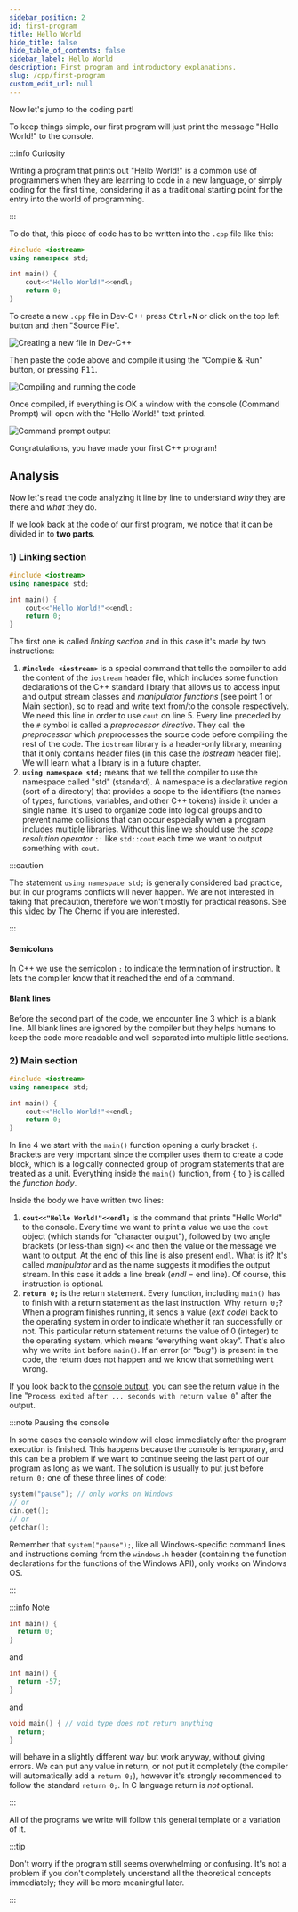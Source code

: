 ```yaml
---
sidebar_position: 2
id: first-program
title: Hello World
hide_title: false
hide_table_of_contents: false
sidebar_label: Hello World
description: First program and introductory explanations.
slug: /cpp/first-program
custom_edit_url: null
---
```



Now let's jump to the coding part! 

To keep things simple, our first program will just print the message "Hello World!" to the console.

:::info Curiosity

Writing a program that prints out "Hello World!" is a common use of programmers when they are 
learning to code in a new language, or simply coding for the first time, considering it as a 
traditional starting point for the entry into the world of programming.

:::

To do that, this piece of code has to be written into the `.cpp` file like this:

```cpp title="hello-world.cpp"
#include <iostream>
using namespace std;

int main() {
	cout<<"Hello World!"<<endl;
	return 0;
}
```

To create a new `.cpp` file in Dev-C++ press <kbd>Ctrl</kbd>+<kbd>N</kbd> or click on the top 
left button and then "Source File".

![Creating a new file in Dev-C++](./assets/creating-new-file.png)

Then paste the code above and compile it using the "Compile & Run" button, or pressing <kbd>F11</kbd>.

![Compiling and running the code](./assets/compile-run.png)

Once compiled, if everything is OK a window with the console (Command Prompt) will open with 
the "Hello World!" text printed.

![Command prompt output](./assets/console-output-hello-world.png)

Congratulations, you have made your first C++ program!


## Analysis

Now let's read the code analyzing it line by line to understand *why* they are there and 
*what* they do.

If we look back at the code of our first program, we notice that it can be divided in to
**two parts**.


### 1) Linking section

```cpp {1,2}
#include <iostream>
using namespace std;

int main() {
	cout<<"Hello World!"<<endl;
	return 0;
}
```

The first one is called *linking section* and in this case it's made by two instructions:

1. **`#include <iostream>`** is a special command that tells the compiler to add the content 
of the `iostream` header file, which includes some function declarations of the C++ standard 
library that allows us to access input and output stream classes and *manipulator functions* 
(see point 1 or Main section), so to read and write text from/to the console respectively. 
We need this line in order to use `cout` on line 5. Every line preceded by the `#` symbol is 
called a *preprocessor directive*. They call the *preprocessor* which *pre*processes the source 
code before compiling the rest of the code. The `iostream` library is a header-only library, 
meaning that it only contains header files (in this case the *iostream* header file). We will 
learn what a library is in a future chapter.
2. **`using namespace std;`** means that we tell the compiler to use the namespace called 
"std" (standard). A namespace is a declarative region (sort of a directory) that provides 
a scope to the identifiers (the names of types, functions, variables, and other C++ tokens) 
inside it under a single name. It's used to organize code into logical groups and to prevent 
name collisions that can occur especially when a program includes multiple libraries.
Without this line we should use the *scope resolution operator* `::` like `std::cout` 
each time we want to output something with `cout`.

:::caution

The statement `using namespace std;` is generally considered bad practice, but in our 
programs conflicts will never happen. We are not interested in taking that precaution, 
therefore we won't mostly for practical reasons. See this [video](https://youtu.be/4NYC-VU-svE) 
by The Cherno if you are interested.

:::

#### Semicolons

In C++ we use the semicolon `;` to indicate the termination of instruction. It lets the 
compiler know that it reached the end of a command.

#### Blank lines

Before the second part of the code, we encounter line 3 which is a blank line. All 
blank lines are ignored by the compiler but they helps humans to keep the code more readable 
and well separated into multiple little sections.


### 2) Main section

```cpp {4-7}
#include <iostream>
using namespace std;

int main() {
	cout<<"Hello World!"<<endl;
	return 0;
}
```

In line 4 we start with the `main()` function opening a curly bracket `{`. Brackets are very 
important since the compiler uses them to create a code block, which is a logically connected 
group of program statements that are treated as a unit. Everything inside the `main()` 
function, from `{` to `}` is called the *function body*.

Inside the body we have written two lines:

1. **`cout<<"Hello World!"<<endl;`** is the command that prints "Hello World" to the console. 
Every time we want to print a value we use the `cout` object (which stands for "character 
output"), followed by two angle brackets (or less-than sign) `<<` and then the value or the 
message we want to output. At the end of this line is also present `endl`. What is it? It's 
called *manipulator* and as the name suggests it modifies the output stream. In this 
case it adds a line break (*endl* = end line). Of course, this instruction is optional.
2. **`return 0;`** is the return statement. Every function, including `main()` has to finish 
with a return statement as the last instruction. Why `return 0;`? When a program finishes 
running, it sends a value (*exit code*) back to the operating system in order to indicate 
whether it ran successfully or not. This particular return statement returns the value of 0 
(integer) to the operating system, which means “everything went okay”. That's also why we 
write `int` before `main()`. If an error (or "*bug*") is present in the code, the return 
does not happen and we know that something went wrong. 

If you look back to the [console output](./assets/console-output-hello-world.png), you can 
see the return value in the line "`Process exited after ... seconds with return value 0`" 
after the output.

:::note Pausing the console

In some cases the console window will close immediately after the program execution is finished. 
This happens because the console is temporary, and this can be a problem if we want to continue 
seeing the last part of our program as long as we want. The solution is usually to put 
just before `return 0;` one of these three lines of code:
```cpp
system("pause"); // only works on Windows
// or
cin.get();
// or
getchar();
```

Remember that `system("pause");`, like all Windows-specific command lines and instructions 
coming from the `windows.h` header (containing the function declarations for the functions 
of the Windows API), only works on Windows OS.

:::

:::info Note

```cpp
int main() {
  return 0;
}
```
and
```cpp
int main() {
  return -57;
}
```
and
```cpp
void main() { // void type does not return anything
  return;
}
```
will behave in a slightly different way but work anyway, without giving errors. We can put any 
value in return, or not put it completely (the compiler will automatically add a `return 0;`), 
however it's strongly recommended to follow the standard `return 0;`. In C language return is 
*not* optional.

:::

All of the programs we write will follow this general template or a variation of it.

:::tip

Don't worry if the program still seems overwhelming or confusing. It's not a problem if you 
don't completely understand all the theoretical concepts immediately; they will be more 
meaningful later.

:::